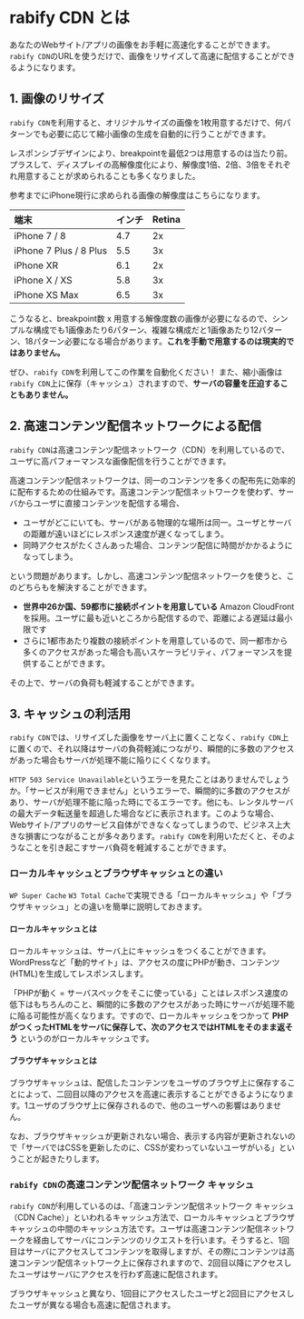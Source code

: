 # rabify CDN とは
あなたのWebサイト/アプリの画像をお手軽に高速化することができます。`rabify CDN`のURLを使うだけで、画像をリサイズして高速に配信することができるようになります。

## 1. 画像のリサイズ
`rabify CDN`を利用すると、オリジナルサイズの画像を1枚用意するだけで、何パターンでも必要に応じて縮小画像の生成を自動的に行うことができます。

レスポンシブデザインにより、breakpointを最低2つは用意するのは当たり前。プラスして、ディスプレイの高解像度化により、解像度1倍、2倍、3倍をそれぞれ用意することが求められることも多くなりました。

参考までにiPhone現行に求められる画像の解像度はこちらになります。

| 端末 | インチ | Retina |
|:-----------------|:------------------|:------------------|
| iPhone 7 / 8 | 4.7 | 2x |
| iPhone 7 Plus / 8 Plus | 5.5 | 3x |
| iPhone XR | 6.1 | 2x |
| iPhone X / XS | 5.8 | 3x |
| iPhone XS Max | 6.5 | 3x |

こうなると、breakpoint数 x 用意する解像度数の画像が必要になるので、シンプルな構成でも1画像あたり6パターン、複雑な構成だと1画像あたり12パターン、18パターン必要になる場合があります。__これを手動で用意するのは現実的ではありません。__

ぜひ、`rabify CDN`を利用してこの作業を自動化ください！
また、縮小画像は`rabify CDN`上に保存（キャッシュ）されますので、__サーバの容量を圧迫することもありません。__

## 2. 高速コンテンツ配信ネットワークによる配信
`rabify CDN`は高速コンテンツ配信ネットワーク（CDN）を利用しているので、ユーザに高パフォーマンスな画像配信を行うことができます。

高速コンテンツ配信ネットワークは、同一のコンテンツを多くの配布先に効率的に配布するための仕組みです。高速コンテンツ配信ネットワークを使わず、サーバからユーザに直接コンテンツを配信する場合、

- ユーザがどこにいても、サーバがある物理的な場所は同一。ユーザとサーバの距離が遠いほどにレスポンス速度が遅くなってしまう。
- 同時アクセスがたくさんあった場合、コンテンツ配信に時間がかかるようになってしまう。

という問題があります。しかし、高速コンテンツ配信ネットワークを使うと、このどちらもを解決することができます。

- __世界中26か国、59都市に接続ポイントを用意している__ Amazon CloudFrontを採用。ユーザに最も近いところから配信するので、距離による遅延は最小限です
- さらに1都市あたり複数の接続ポイントを用意しているので、同一都市から多くのアクセスがあった場合も高いスケーラビリティ、パフォーマンスを提供することができます。

その上で、サーバの負荷も軽減することができます。

## 3. キャッシュの利活用
`rabify CDN`では、リサイズした画像をサーバ上に置くことなく、`rabify CDN`上に置くので、それ以降はサーバの負荷軽減につながり、瞬間的に多数のアクセスがあった場合もサーバが処理不能に陥りにくくなります。

`HTTP 503 Service Unavailable`というエラーを見たことはありませんでしょうか。「サービスが利用できません」というエラーで、瞬間的に多数のアクセスがあり、サーバが処理不能に陥った時にでるエラーです。他にも、レンタルサーバの最大データ転送量を超過した場合などに表示されます。このような場合、Webサイト/アプリのサービス自体ができなくなってしまうので、ビジネス上大きな損害につながることが多々あります。`rabify CDN`を利用いただくと、そのようなことを引き起こすサーバ負荷を軽減することができます。

### ローカルキャッシュとブラウザキャッシュとの違い
`WP Super Cache` `W3 Total Cache`で実現できる「ローカルキャッシュ」や「ブラウザキャッシュ」との違いを簡単に説明しておきます。

#### ローカルキャッシュとは
ローカルキャッシュは、サーバ上にキャッシュをつくることができます。WordPressなど「動的サイト」は、アクセスの度にPHPが動き、コンテンツ(HTML)を生成してレスポンスします。

「PHPが動く = サーバスペックをそこに使っている」ことはレスポンス速度の低下はもちろんのこと、瞬間的に多数のアクセスがあった時にサーバが処理不能に陥る可能性が高くなります。ですので、ローカルキャッシュをつかって __PHPがつくったHTMLをサーバに保存して、次のアクセスではHTMLをそのまま返そう__ というのがローカルキャッシュです。

#### ブラウザキャッシュとは
ブラウザキャッシュは、配信したコンテンツをユーザのブラウザ上に保存することによって、二回目以降のアクセスを高速に表示することができるようになります。1ユーザのブラウザ上に保存されるので、他のユーザへの影響はありません。

なお、ブラウザキャッシュが更新されない場合、表示する内容が更新されないので「サーバではCSSを更新したのに、CSSが変わっていないユーザがいる」ということが起きたりします。

### `rabify CDN`の高速コンテンツ配信ネットワーク キャッシュ
`rabify CDN`が利用しているのは、「高速コンテンツ配信ネットワーク キャッシュ（CDN Cache）」といわれるキャッシュ方法で、ローカルキャッシュとブラウザキャッシュの中間のキャッシュ方法です。ユーザは高速コンテンツ配信ネットワークを経由してサーバにコンテンツのリクエストを行います。そうすると、1回目はサーバにアクセスしてコンテンツを取得しますが、その際にコンテンツは高速コンテンツ配信ネットワーク上に保存されますので、2回目以降にアクセスしたユーザはサーバにアクセスを行わず高速に配信されます。

ブラウザキャッシュと異なり、1回目にアクセスしたユーザと2回目にアクセスしたユーザが異なる場合も高速に配信されます。
